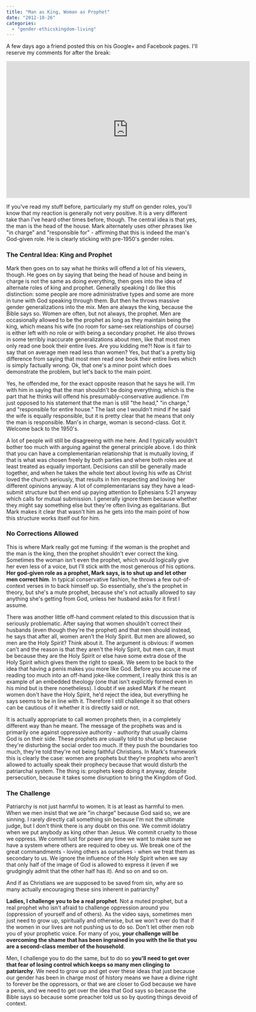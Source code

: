 ```yaml
---
title: "Man as King, Woman as Prophet"
date: "2012-10-26"
categories: 
  - "gender-ethicskingdom-living"
---
```


A few days ago a friend posted this on his Google+ and Facebook pages. I'll reserve my comments for after the break:

<iframe src="http://www.youtube.com/embed/qmhwyqaT9vs" frameborder="0" width="640" height="360"></iframe>

<!--more-->

If you've read my stuff before, particularly my stuff on gender roles, you'll know that my reaction is generally not very positive. It is a very different take than I've heard other times before, though. The central idea is that yes, the man is the head of the house. Mark alternately uses other phrases like "in charge" and "responsible for" - affirming that this is indeed the man's God-given role. He is clearly sticking with pre-1950's gender roles.

### The Central Idea: King and Prophet

Mark then goes on to say what he thinks will offend a lot of his viewers, though. He goes on by saying that being the head of house and being in charge is not the same as doing everything, then goes into the idea of alternate roles of king and prophet. Generally speaking I do like this distinction: some people are more administrative types and some are more in tune with God speaking through them. But then he throws massive gender generalizations into the mix. Men are always the king, because the Bible says so. Women are often, but not always, the prophet. Men are occasionally allowed to be the prophet as long as they maintain being the king, which means his wife (no room for same-sex relationships of course) is either left with no role or with being a secondary prophet. He also throws in some terribly inaccurate generalizations about men, like that most men only read one book their entire lives. Are you kidding me?! Now is it fair to say that on average men read less than women? Yes, but that's a pretty big difference from saying that most men read one book their entire lives which is simply factually wrong. Ok, that one's a minor point which does demonstrate the problem, but let's back to the main point.

Yes, he offended me, for the exact opposite reason that he says he will. I'm with him in saying that the man shouldn't be doing everything, which is the part that he thinks will offend his presumably-conservative audience. I'm just opposed to his statement that the man is still "the head," "in charge," and "responsible for entire house." The last one I wouldn't mind if he said the wife is equally responsible, but it is pretty clear that he means that only the man is responsible. Man's in charge, woman is second-class. Got it. Welcome back to the 1950's.

A lot of people will still be disagreeing with me here. And I typically wouldn't bother too much with arguing against the general principle above. I do think that you can have a complementarian relationship that is mutually loving, if that is what was chosen freely by both parties and where both roles are at least treated as equally important. Decisions can still be generally made together, and when he takes the whole text about loving his wife as Christ loved the church seriously, that results in him respecting and loving her different opinions anyway. A lot of complementarians say they have a lead-submit structure but then end up paying attention to Ephesians 5:21 anyway which calls for mutual submission. I generally ignore them because whether they might say something else but they're often living as egalitarians. But Mark makes it clear that wasn't him as he gets into the main point of how this structure works itself out for him.

### No Corrections Allowed

This is where Mark really got me fuming: if the woman is the prophet and the man is the king, then the prophet shouldn't ever correct the king. Sometimes the woman isn't even the prophet, which would logically give her even less of a voice, but I'll stick with the most generous of his options. **Her god-given role as a prophet, Mark says, is to shut up and let other men correct him**. In typical conservative fashion, he throws a few out-of-context verses in to back himself up. So essentially, she's the prophet in theory, but she's a mute prophet, because she's not actually allowed to say anything she's getting from God, unless her husband asks for it first I assume.

There was another little off-hand comment related to this discussion that is seriously problematic. After saying that women shouldn't correct their husbands (even though they're the prophet) and that men should instead, he says that after all, women aren't the Holy Spirit. But men are allowed, so men are the Holy Spirit? Think about it. The argument is obvious: if women can't and the reason is that they aren't the Holy Spirit, but men can, it must be because they are the Holy Spirit or else have some extra dose of the Holy Spirit which gives them the right to speak. We seem to be back to the idea that having a penis makes you more like God. Before you accuse me of reading too much into an off-hand joke-like comment, I really think this is an example of an embedded theology (one that isn't explicitly formed even in his mind but is there nonetheless). I doubt if we asked Mark if he meant women don't have the Holy Spirit, he'd reject the idea, but everything he says seems to be in line with it. Therefore I still challenge it so that others can be cautious of it whether it is directly said or not.

It is actually appropriate to call women prophets then, in a completely different way than he meant. The message of the prophets was and is primarily one against oppressive authority - authority that usually claims God is on their side. These prophets are usually told to shut up because they're disturbing the social order too much. If they push the boundaries too much, they're told they're not being faithful Christians. In Mark's framework this is clearly the case: women are prophets but they're prophets who aren't allowed to actually speak their prophecy because that would disturb the patriarchal system. The thing is: prophets keep doing it anyway, despite persecution, because it takes some disruption to bring the Kingdom of God.

### The Challenge

Patriarchy is not just harmful to women. It is at least as harmful to men. When we men insist that we are "in charge" because God said so, we are sinning. I rarely directly call something sin because I'm not the ultimate judge, but I don't think there is any doubt on this one. We commit idolatry when we put anybody as king other than Jesus. We commit cruelty to those we oppress. We commit lust for power any time we want to make sure we have a system where others are required to obey us. We break one of the great commandments - loving others as ourselves - when we treat them as secondary to us. We ignore the influence of the Holy Spirit when we say that only half of the image of God is allowed to express it (even if we grudgingly admit that the other half has it). And so on and so on.

And if as Christians we are supposed to be saved from sin, why are so many actually encouraging these sins inherent in patriarchy?

**Ladies, I challenge you to be a real prophet**. Not a muted prophet, but a real prophet who isn't afraid to challenge oppression around you (oppression of yourself and of others). As the video says, sometimes men just need to grow up, spiritually and otherwise, but we won't ever do that if the women in our lives are not pushing us to do so. Don't let other men rob you of your prophetic voice. For many of you, **your challenge will be overcoming the shame that has been ingrained in you with the lie that you are a second-class member of the household**.

Men, I challenge you to do the same, but to do so **you'll need to get over that fear of losing control which keeps so many men clinging to patriarchy**. We need to grow up and get over these ideas that just because our gender has been in charge most of history means we have a divine right to forever be the oppressors, or that we are closer to God because we have a penis, and we need to get over the idea that God says so because the Bible says so because some preacher told us so by quoting things devoid of context.
